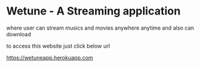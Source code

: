 # Wetune - A Streaming application
where user can stream musics and movies anywhere anytime and also can download


to access this website just click below url

https://wetuneapp.herokuapp.com
